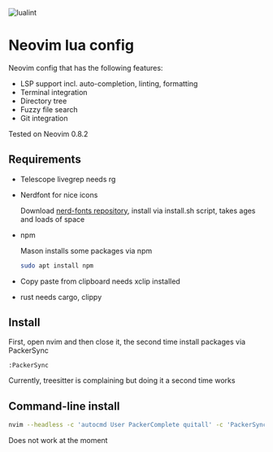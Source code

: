 ![lualint](https://github.com/cschindlbeck/init.lua/actions/workflows/lint.yml/badge.svg)

# Neovim lua config

Neovim config that has the following features:
- LSP support incl. auto-completion, linting, formatting
- Terminal integration
- Directory tree
- Fuzzy file search
- Git integration

Tested on Neovim 0.8.2

## Requirements

- Telescope livegrep needs rg

- Nerdfont for nice icons

    Download [nerd-fonts repository](https://github.com/ryanoasis/nerd-fonts#option-3-install-script), install via install.sh script, takes ages and loads of space

- npm

    Mason installs some packages via npm
    ```bash
    sudo apt install npm
    ```

- Copy paste from clipboard needs xclip installed

- rust needs cargo, clippy

## Install

First, open nvim and then close it, the second time install packages via PackerSync

```nvim
:PackerSync
```

Currently, treesitter is complaining but doing it a second time works


## Command-line install

```bash
nvim --headless -c 'autocmd User PackerComplete quitall' -c 'PackerSync'
```

Does not work at the moment
